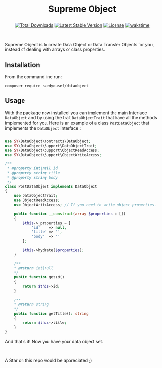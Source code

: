 <p align="center" style="font-size: 2em;font-weight: bold">Supreme Object</p>

<p align="center">
<a href="https://packagist.org/packages/saedyousef/supreme-object"><img src="https://img.shields.io/packagist/dt/saedyousef/supreme-object" alt="Total Downloads"></a>
<a href="https://packagist.org/packages/saedyousef/supreme-object"><img src="https://img.shields.io/packagist/v/saedyousef/supreme-object" alt="Latest Stable Version"></a>
<a href="https://packagist.org/packages/saedyousef/supreme-object"><img src="https://img.shields.io/packagist/l/saedyousef/supreme-object" alt="License"></a>
<a href="https://wakatime.com/badge/user/03bf07e2-4c78-4826-8603-8922f0241061/project/1f7337b7-1cbe-4337-9330-c3d2b293fd7c"><img src="https://wakatime.com/badge/user/03bf07e2-4c78-4826-8603-8922f0241061/project/1f7337b7-1cbe-4337-9330-c3d2b293fd7c.svg" alt="wakatime"></a>
</p>  
<br>

Supreme Object is to create Data Object or Data Transfer Objects for you, instead of dealing with arrays or class properties.

## Installation

From the command line run:

```
composer require saedyousef/dataobject
```

## Usage

With the package now installed, you can implement the main Interface `DataObject` and by using the trait `DataObjectTrait` that have all the methods implemented for you.
Here is an example of a class `PostDataObject` that implements the `DataObject` interface :
```php

use SY\DataObject\Contracts\DataObject;
use SY\DataObject\Support\DataObjectTrait;
use SY\DataObject\Support\ObjectReadAccess;
use SY\DataObject\Support\ObjectWriteAccess;

/**
 * @property int|null id
 * @property string title
 * @property string body 
 */
class PostDataObject implements DataObject
{
    use DataObjectTrait;
    use ObjectReadAccess;
    use ObjectWriteAccess; // If you need to write object properties.
    
    public function __construct(array $properties = [])
    {
        $this->_properties = [
            'id'    => null,
            'title' => '',
            'body'  => ''
        ];

        $this->hydrate($properties);
    }
    
    /** 
    * @return int|null
    */
    public function getId()
    {
        return $this->id;
    }
    
    /**
    * @return string
    */
    public function getTitle(): string
    {
        return $this->title;
    }
}
```

And that's it! Now you have your data object set.

<br>

A Star on this repo would be appreciated ;)